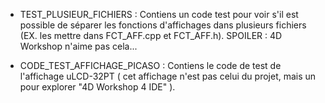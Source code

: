 




* TEST_PLUSIEUR_FICHIERS : Contiens un code test pour voir s'il est possible de séparer les fonctions d'affichages dans plusieurs fichiers (EX. les mettre dans FCT_AFF.cpp et FCT_AFF.h). SPOILER : 4D Workshop n'aime pas cela...


* CODE_TEST_AFFICHAGE_PICASO : Contiens le code de test de l'affichage uLCD-32PT ( cet affichage n'est pas celui du projet, mais un pour explorer "4D Workshop 4 IDE" ).
